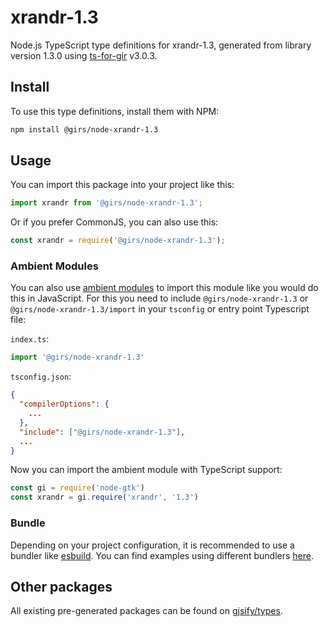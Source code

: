 
# xrandr-1.3

Node.js TypeScript type definitions for xrandr-1.3, generated from library version 1.3.0 using [ts-for-gir](https://github.com/gjsify/ts-for-gir) v3.0.3.


## Install

To use this type definitions, install them with NPM:
```bash
npm install @girs/node-xrandr-1.3
```

## Usage

You can import this package into your project like this:
```ts
import xrandr from '@girs/node-xrandr-1.3';
```

Or if you prefer CommonJS, you can also use this:
```ts
const xrandr = require('@girs/node-xrandr-1.3');
```

### Ambient Modules

You can also use [ambient modules](https://github.com/gjsify/ts-for-gir/tree/main/packages/cli#ambient-modules) to import this module like you would do this in JavaScript.
For this you need to include `@girs/node-xrandr-1.3` or `@girs/node-xrandr-1.3/import` in your `tsconfig` or entry point Typescript file:

`index.ts`:
```ts
import '@girs/node-xrandr-1.3'
```

`tsconfig.json`:
```json
{
  "compilerOptions": {
    ...
  },
  "include": ["@girs/node-xrandr-1.3"],
  ...
}
```

Now you can import the ambient module with TypeScript support: 

```ts
const gi = require('node-gtk')
const xrandr = gi.require('xrandr', '1.3')
```


### Bundle

Depending on your project configuration, it is recommended to use a bundler like [esbuild](https://esbuild.github.io/). You can find examples using different bundlers [here](https://github.com/gjsify/ts-for-gir/tree/main/examples).

## Other packages

All existing pre-generated packages can be found on [gjsify/types](https://github.com/gjsify/types).

